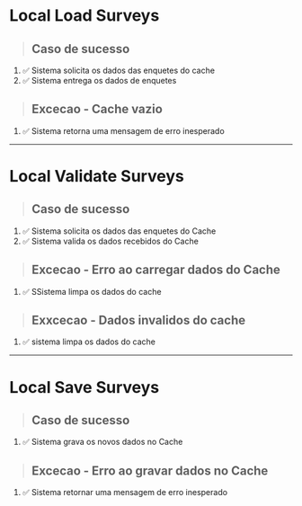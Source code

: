 # Local Load Surveys

> ## Caso de sucesso
1. ✅ Sistema solicita os dados das enquetes do cache
2. ✅ Sistema entrega os dados de enquetes

> ## Excecao - Cache vazio
1. ✅ Sistema retorna uma mensagem de erro inesperado

---

# Local Validate Surveys

> ## Caso de sucesso
1. ✅ Sistema solicita os dados das enquetes do Cache
2. ✅ Sistema valida os dados recebidos do Cache

> ## Excecao - Erro ao carregar dados do Cache
1. ✅ SSistema limpa os dados do cache

> ## Exxcecao - Dados invalidos do cache
1. ✅ sistema limpa os dados do cache

---

# Local Save Surveys

> ## Caso de sucesso
1. ✅ Sistema grava os novos dados no Cache

> ## Excecao - Erro ao gravar dados no Cache
1. ✅ Sistema retornar uma mensagem de erro inesperado